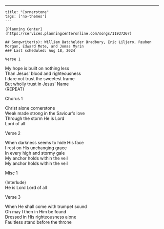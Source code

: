 ---
    title: "Cornerstone"
    tags: ['no-themes']
    ---

    [Planning Center](https://services.planningcenteronline.com/songs/11937267)

    ## Songwriter(s): William Batchelder Bradbury, Eric Liljero, Reuben Morgan, Edward Mote, and Jonas Myrin
    ### Last scheduled: Aug 18, 2024          

    Verse 1  
  
My hope is built on nothing less  
Than Jesus' blood and righteousness  
I dare not trust the sweetest frame  
But wholly trust in Jesus' Name  
(REPEAT)  
  
Chorus 1  
  
Christ alone cornerstone  
Weak made strong in the Saviour's love  
Through the storm He is Lord  
Lord of all  
  
Verse 2  
  
When darkness seems to hide His face  
I rest on His unchanging grace  
In every high and stormy gale  
My anchor holds within the veil  
My anchor holds within the veil  
  
Misc 1  
  
(Interlude)  
He is Lord Lord of all  
  
Verse 3  
  
When He shall come with trumpet sound  
Oh may I then in Him be found  
Dressed in His righteousness alone  
Faultless stand before the throne
    